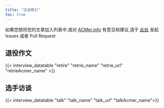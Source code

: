 ```yaml
---
title: "访谈索引"
toc: true
---
```


如果您想将您的文章加入列表中,或对 [ACMer.info](https://acmer.info/) 有意见和建议,请于 [此处](https://github.com/acmerindex/acmerindex.github.io) 发起 Issues 或者 Pull Request

## 退役作文

{{< interview_datatable "retire" "retrie_name" "retrie_url" "retrieAcmer_name" >}}

## 选手访谈

{{< interview_datatable "talk" "talk_name" "talk_url" "talkAcmer_name">}}
